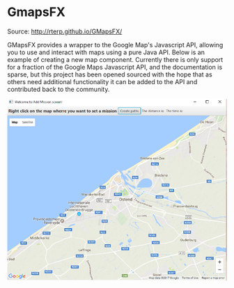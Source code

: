 # **GmapsFX**

Source: http://rterp.github.io/GMapsFX/

GMapsFX provides a wrapper to the Google Map's Javascript API, allowing you to use and interact with maps using a pure Java API. Below is an example of creating a new map component. Currently there is only support for a fraction of the Google Maps Javascript API, and the documentation is sparse, but this project has been opened sourced with the hope that as others need additional functionality it can be added to the API and contributed back to the community.

![](/assets/gmapsfx.PNG)